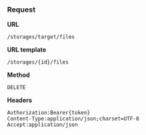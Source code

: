 ### Request

**URL**

`/storages/target/files`

**URL template**

`/storages/{id}/files`

**Method**

`DELETE`

**Headers**

`Authorization:Bearer{token}`  
`Content-Type:application/json;charset=UTF-8`  
`Accept:application/json`  
